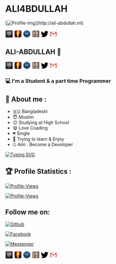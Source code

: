 <!--ALI-ABDULLAH.ML-->
# ALI4BDULLAH

[![Profile-Img](https://avatars.githubusercontent.com/u/89381890?s=400&u=3ddc55338d64f0ab0d14bfc1d9a25fe888759974&v=4"&alt="logo"&width="250"&height="250")](http://ali-abdullah.ml)

[![Github][1.1]][1]
[![Facebook][2.1]][2]
[![messenger][3.1]][3]
[![instagram][4.1]][4]
[![Twitter][5.1]][5]
[![Gmail][6.1]][6]

## ALI-ABDULLAH 👋
[![Github][1.1]][1]
[![Facebook][2.1]][2]
[![messenger][3.1]][3]
[![instagram][4.1]][4]
[![Twitter][5.1]][5]
[![Gmail][6.1]][6]

### 💻 I'm a Student & a part time Programmer

## 🤠 About me :

- 🇧🇩 Bangladeshi
- 😇 Muslim
- 😐 Studying at High School
- 😪 Love Coading
- 💔 Single
- 🐍 Trying to learn & Enjoy
- 🤐 Aim : Become a Devoloper

[![Typing SVG](http://readme-typing-svg.herokuapp.com?color=%23F70404&center=true&vCenter=true&multiline=false&lines=Hi+There+Welcome+to+my+profile;I+am+ALI+ABDULLAH;Learning+coding+too+slow;Love+Allah;We+are+Muslims;Respect+us)](http://ali-abdullah.ml)
## 🏆 Profile Statistics :
<!--[![Profile-Views](https://gpvc.arturio.dev/ALI4BDULLAH)](http://ali-abdullah.ml)-->

[![Profile-Views](https://visitor-badge.glitch.me/badge?page_id=ALI4BDULLAH&left_color=black&right_color=black&left_text=Total%20Visitors)](http://ali-abdullah.ml)

[![Profile-Views](https://profile-counter.glitch.me/ALI4BDULLAH/count.svg)](http://ali-abdullah.ml)
## Follow me on:

[![Github](https://img.shields.io/badge/GITHUB-ALI%204BDULLAH-green?colorA=%23fffff&colorB=%23000000&style=for-the-badge)](https://guthub.com/ALI4BDULLAH)

[![Facebook](https://img.shields.io/badge/FACEBOOK-ALI%204BDULLAH-green?colorA=%2300BFFF&colorB=%23000080&style=for-the-badge)](https://fb.com/ALI4BDULLAH)

[![Messenger](https://img.shields.io/badge/MASSENGER-ALI%204BDULLAH-green?colorA=%238B008B&colorB=%23700FF00&style=for-the-badge)](https://m.me/ALI4BDULLAH)

[![Github][1.1]][1]
[![Facebook][2.1]][2]
[![messenger][3.1]][3]
[![instagram][4.1]][4]
[![Twitter][5.1]][5]
[![Gmail][6.1]][6]

[1.1]: https://raw.githubusercontent.com/D3ADVAU/D3ADVAU/Dead/image/github.png
[2.1]: https://raw.githubusercontent.com/D3ADVAU/D3ADVAU/Dead/image/fb.png
[3.1]: https://raw.githubusercontent.com/D3ADVAU/D3ADVAU/Dead/image/messenger.png
[4.1]: https://raw.githubusercontent.com/D3ADVAU/D3ADVAU/Dead/image/instagram1.png
[5.1]: https://raw.githubusercontent.com/D3ADVAU/D3ADVAU/Dead/image/twitter.png
[6.1]: https://raw.githubusercontent.com/D3ADVAU/D3ADVAU/Dead/image/gmail5.png
[1]: https://www.github.com/ALI4BDULLAH
[2]: https://www.facebook.com/ALI4BDULLAH
[3]: https://m.me/ALI4BDULLAH
[4]: https://www.instagram.com/ali.4bdullah
[5]: https://mobile.twitter.com/ali4bdullah
[6]: mailto:aliabdullahr6@gmail.com
